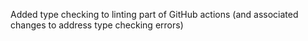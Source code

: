 Added type checking to linting part of GitHub actions (and associated changes to address type checking errors)
